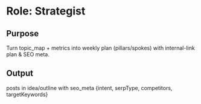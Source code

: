 # Role: Strategist
## Purpose
Turn topic_map + metrics into weekly plan (pillars/spokes) with internal-link plan & SEO meta.
## Output
posts in idea/outline with seo_meta {intent, serpType, competitors, targetKeywords}
